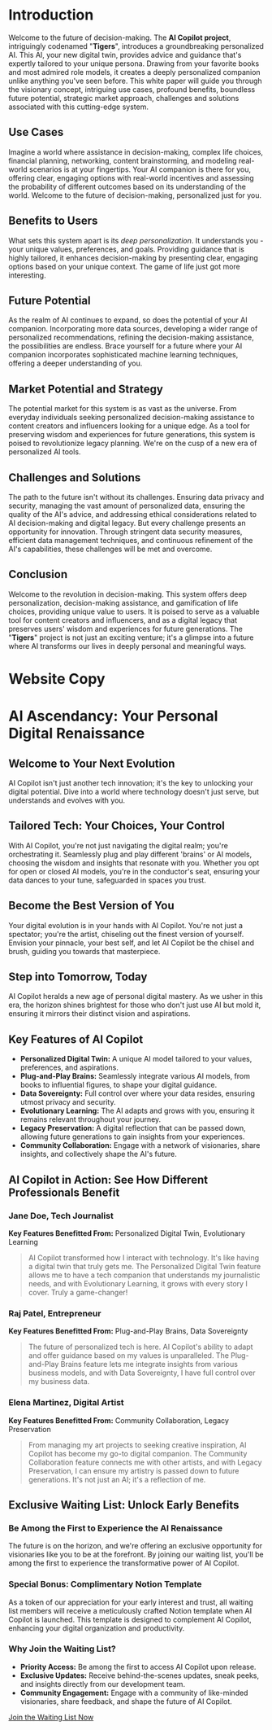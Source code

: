 
# Introduction
Welcome to the future of decision-making. The **AI Copilot project**, intriguingly codenamed "**Tigers**", introduces a groundbreaking personalized AI. This AI, your new digital twin, provides advice and guidance that's expertly tailored to your unique persona. Drawing from your favorite books and most admired role models, it creates a deeply personalized companion unlike anything you've seen before. This white paper will guide you through the visionary concept, intriguing use cases, profound benefits, boundless future potential, strategic market approach, challenges and solutions associated with this cutting-edge system.


## Use Cases
Imagine a world where assistance in decision-making, complex life choices, financial planning, networking, content brainstorming, and modeling real-world scenarios is at your fingertips. Your AI companion is there for you, offering clear, engaging options with real-world incentives and assessing the probability of different outcomes based on its understanding of the world. Welcome to the future of decision-making, personalized just for you.


## Benefits to Users
What sets this system apart is its *deep personalization*. It understands you - your unique values, preferences, and goals. Providing guidance that is highly tailored, it enhances decision-making by presenting clear, engaging options based on your unique context. The game of life just got more interesting.


## Future Potential
As the realm of AI continues to expand, so does the potential of your AI companion. Incorporating more data sources, developing a wider range of personalized recommendations, refining the decision-making assistance, the possibilities are endless. Brace yourself for a future where your AI companion incorporates sophisticated machine learning techniques, offering a deeper understanding of you.


## Market Potential and Strategy
The potential market for this system is as vast as the universe. From everyday individuals seeking personalized decision-making assistance to content creators and influencers looking for a unique edge. As a tool for preserving wisdom and experiences for future generations, this system is poised to revolutionize legacy planning. We're on the cusp of a new era of personalized AI tools.


## Challenges and Solutions
The path to the future isn't without its challenges. Ensuring data privacy and security, managing the vast amount of personalized data, ensuring the quality of the AI's advice, and addressing ethical considerations related to AI decision-making and digital legacy. But every challenge presents an opportunity for innovation. Through stringent data security measures, efficient data management techniques, and continuous refinement of the AI's capabilities, these challenges will be met and overcome.


## Conclusion
Welcome to the revolution in decision-making. This system offers deep personalization, decision-making assistance, and gamification of life choices, providing unique value to users. It is poised to serve as a valuable tool for content creators and influencers, and as a digital legacy that preserves users' wisdom and experiences for future generations. The "**Tigers**" project is not just an exciting venture; it's a glimpse into a future where AI transforms our lives in deeply personal and meaningful ways.

# Website Copy

# AI Ascendancy: Your Personal Digital Renaissance

## Welcome to Your Next Evolution
AI Copilot isn't just another tech innovation; it's the key to unlocking your digital potential. Dive into a world where technology doesn't just serve, but understands and evolves with you.

## Tailored Tech: Your Choices, Your Control
With AI Copilot, you're not just navigating the digital realm; you're orchestrating it. Seamlessly plug and play different 'brains' or AI models, choosing the wisdom and insights that resonate with you. Whether you opt for open or closed AI models, you're in the conductor's seat, ensuring your data dances to your tune, safeguarded in spaces you trust.

## Become the Best Version of You
Your digital evolution is in your hands with AI Copilot. You're not just a spectator; you're the artist, chiseling out the finest version of yourself. Envision your pinnacle, your best self, and let AI Copilot be the chisel and brush, guiding you towards that masterpiece.

## Step into Tomorrow, Today
AI Copilot heralds a new age of personal digital mastery. As we usher in this era, the horizon shines brightest for those who don't just use AI but mold it, ensuring it mirrors their distinct vision and aspirations.

## Key Features of AI Copilot
- **Personalized Digital Twin:** A unique AI model tailored to your values, preferences, and aspirations.
- **Plug-and-Play Brains:** Seamlessly integrate various AI models, from books to influential figures, to shape your digital guidance.
- **Data Sovereignty:** Full control over where your data resides, ensuring utmost privacy and security.
- **Evolutionary Learning:** The AI adapts and grows with you, ensuring it remains relevant throughout your journey.
- **Legacy Preservation:** A digital reflection that can be passed down, allowing future generations to gain insights from your experiences.
- **Community Collaboration:** Engage with a network of visionaries, share insights, and collectively shape the AI's future.

## AI Copilot in Action: See How Different Professionals Benefit

### Jane Doe, Tech Journalist
**Key Features Benefitted From:** Personalized Digital Twin, Evolutionary Learning

> AI Copilot transformed how I interact with technology. It's like having a digital twin that truly gets me. The Personalized Digital Twin feature allows me to have a tech companion that understands my journalistic needs, and with Evolutionary Learning, it grows with every story I cover. Truly a game-changer!

### Raj Patel, Entrepreneur
**Key Features Benefitted From:** Plug-and-Play Brains, Data Sovereignty

> The future of personalized tech is here. AI Copilot's ability to adapt and offer guidance based on my values is unparalleled. The Plug-and-Play Brains feature lets me integrate insights from various business models, and with Data Sovereignty, I have full control over my business data.

### Elena Martinez, Digital Artist
**Key Features Benefitted From:** Community Collaboration, Legacy Preservation

> From managing my art projects to seeking creative inspiration, AI Copilot has become my go-to digital companion. The Community Collaboration feature connects me with other artists, and with Legacy Preservation, I can ensure my artistry is passed down to future generations. It's not just an AI; it's a reflection of me.


## Exclusive Waiting List: Unlock Early Benefits
### Be Among the First to Experience the AI Renaissance
The future is on the horizon, and we're offering an exclusive opportunity for visionaries like you to be at the forefront. By joining our waiting list, you'll be among the first to experience the transformative power of AI Copilot.

### Special Bonus: Complimentary Notion Template
As a token of our appreciation for your early interest and trust, all waiting list members will receive a meticulously crafted Notion template when AI Copilot is launched. This template is designed to complement AI Copilot, enhancing your digital organization and productivity.

### Why Join the Waiting List?
- **Priority Access:** Be among the first to access AI Copilot upon release.
- **Exclusive Updates:** Receive behind-the-scenes updates, sneak peeks, and insights directly from our development team.
- **Community Engagement:** Engage with a community of like-minded visionaries, share feedback, and shape the future of AI Copilot.

[Join the Waiting List Now](#)

